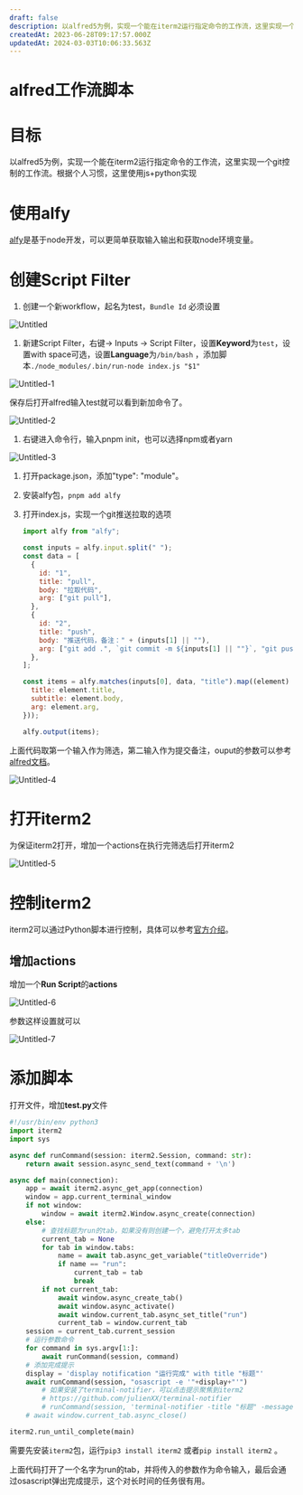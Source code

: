 ```yaml
---
draft: false
description: 以alfred5为例，实现一个能在iterm2运行指定命令的工作流，这里实现一个git控制的工作流
createdAt: 2023-06-28T09:17:57.000Z
updatedAt: 2024-03-03T10:06:33.563Z
---
```


# alfred工作流脚本

# 目标

以alfred5为例，实现一个能在iterm2运行指定命令的工作流，这里实现一个git控制的工作流。根据个人习惯，这里使用js+python实现

# 使用alfy

[alfy](https://github.com/sindresorhus/alfy)是基于node开发，可以更简单获取输入输出和获取node环境变量。

# 创建Script Filter

1. 创建一个新workflow，起名为test，`Bundle Id` 必须设置

![Untitled](https://jsd.cdn.zzko.cn/gh/yjrhgvbn/picx-images-hosting@master/20231220/Untitled.1hw8zyozrtmo.webp)

1. 新建Script Filter，右键→ Inputs → Script Filter，设置**Keyword**为`test`，设置with space可选，设置**Language**为`/bin/bash` ，添加脚本`./node_modules/.bin/run-node index.js "$1"`

![Untitled-1](https://jsd.cdn.zzko.cn/gh/yjrhgvbn/picx-images-hosting@master/20231220/Untitled-1.3pnd0zfh2qw0.webp)

保存后打开alfred输入test就可以看到新加命令了。

![Untitled-2](https://jsd.cdn.zzko.cn/gh/yjrhgvbn/picx-images-hosting@master/20231220/Untitled-2.3ge9ajz9sii0.webp)

1. 右键进入命令行，输入pnpm init，也可以选择npm或者yarn

![Untitled-3](https://jsd.cdn.zzko.cn/gh/yjrhgvbn/picx-images-hosting@master/20231220/Untitled-3.l5fstyikl34.webp)

1. 打开package.json，添加"type": "module"。
2. 安装alfy包，`pnpm add alfy`
3. 打开index.js，实现一个git推送拉取的选项

   ```jsx
   import alfy from "alfy";

   const inputs = alfy.input.split(" ");
   const data = [
     {
       id: "1",
       title: "pull",
       body: "拉取代码",
       arg: ["git pull"],
     },
     {
       id: "2",
       title: "push",
       body: "推送代码，备注：" + (inputs[1] || ""),
       arg: ["git add .", `git commit -m ${inputs[1] || ""}`, "git push"],
     },
   ];

   const items = alfy.matches(inputs[0], data, "title").map((element) => ({
     title: element.title,
     subtitle: element.body,
     arg: element.arg,
   }));

   alfy.output(items);
   ```

上面代码取第一个输入作为筛选，第二输入作为提交备注，ouput的参数可以参考[alfred文档](https://www.alfredapp.com/help/workflows/inputs/script-filter/json/)。

![Untitled-4](https://jsd.cdn.zzko.cn/gh/yjrhgvbn/picx-images-hosting@master/20231220/Untitled-4.54ihw209yt80.webp)

# 打开iterm2

为保证iterm2打开，增加一个actions在执行完筛选后打开iterm2

![Untitled-5](https://jsd.cdn.zzko.cn/gh/yjrhgvbn/picx-images-hosting@master/20231220/Untitled-5.66hv73aktj00.webp)

# 控制iterm2

iterm2可以通过Python脚本进行控制，具体可以参考[官方介绍](https://iterm2.com/python-api/tutorial/index.html#tutorial-index)。

## 增加**actions**

增加一个**Run Script**的**actions**

![Untitled-6](https://jsd.cdn.zzko.cn/gh/yjrhgvbn/picx-images-hosting@master/20231220/Untitled-6.6svavkineoc0.webp)

参数这样设置就可以

![Untitled-7](https://jsd.cdn.zzko.cn/gh/yjrhgvbn/picx-images-hosting@master/20231220/Untitled-7.5bn3e0qgpf80.webp)

# 添加脚本

打开文件，增加**test.py**文件

```python
#!/usr/bin/env python3
import iterm2
import sys

async def runCommand(session: iterm2.Session, command: str):
    return await session.async_send_text(command + '\n')

async def main(connection):
    app = await iterm2.async_get_app(connection)
    window = app.current_terminal_window
    if not window:
        window = await iterm2.Window.async_create(connection)
    else:
        # 查找标题为run的tab，如果没有则创建一个，避免打开太多tab
        current_tab = None
        for tab in window.tabs:
            name = await tab.async_get_variable("titleOverride")
            if name == "run":
                current_tab = tab
                break
        if not current_tab:
            await window.async_create_tab()
            await window.async_activate()
            await window.current_tab.async_set_title("run")
            current_tab = window.current_tab
    session = current_tab.current_session
    # 运行参数命令
    for command in sys.argv[1:]:
        await runCommand(session, command)
    # 添加完成提示
    display = 'display notification "运行完成" with title "标题"'
    await runCommand(session, "osascript -e '"+display+"'")
		# 如果安装了terminal-notifier，可以点击提示聚焦到iterm2
		# https://github.com/julienXX/terminal-notifier
		# runCommand(session, 'terminal-notifier -title "标题" -message "运行完成" -activate com.googlecode.iterm2')
    # await window.current_tab.async_close()

iterm2.run_until_complete(main)
```

需要先安装`iterm2`包，运行`pip3 install iterm2` 或者`pip install iterm2` 。

上面代码打开了一个名字为run的tab，并将传入的参数作为命令输入，最后会通过osascript弹出完成提示，这个对长时间的任务很有用。
